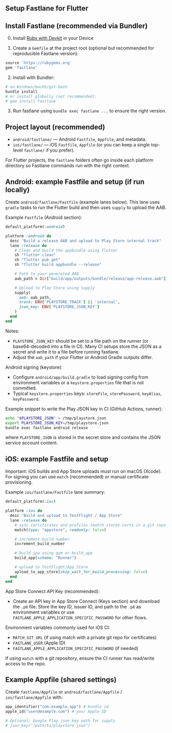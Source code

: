 ## Setup Fastlane for Flutter

## Install Fastlane (recommended via Bundler)

0. Install [Ruby with Devkit](https://rubyinstaller.org/downloads/#:~:text=column%20for%20recommendations.-,WITH%20DEVKIT) in your Device

1. Create a `Gemfile` at the project root (optional but recommended for reproducible Fastlane version):

```ruby
source 'https://rubygems.org'
gem 'fastlane'
```

2. Install with Bundler:

```bash
# on Windows/macOS/git-bash
bundle install
# or install globally (not recommended):
# gem install fastlane
```

3. Run fastlane using `bundle exec fastlane ...` to ensure the right version.

## Project layout (recommended)

- `android/fastlane/` — Android `Fastfile`, `Appfile`, and metadata.
- `ios/fastlane/` — iOS `Fastfile`, `Appfile` (or you can keep a single top-level `fastlane/` if you prefer).

For Flutter projects, the `fastlane` folders often go inside each platform directory so Fastlane commands run with the right context.

## Android: example Fastfile and setup (if run locally)

Create `android/fastlane/Fastfile` (example lanes below). This lane uses `gradle` tasks to run the Flutter build and then uses `supply` to upload the AAB.

Example `Fastfile` (Android section):

```ruby
default_platform(:android)

platform :android do
  desc "Build a release AAB and upload to Play Store internal track"
  lane :release do
    # Clean and build the appbundle using flutter
    sh "flutter clean"
    sh "flutter pub get"
    sh "flutter build appbundle --release"

    # Path to your generated AAB
    aab_path = Dir["build/app/outputs/bundle/release/app-release.aab"]).first

    # Upload to Play Store using supply
    supply(
      aab: aab_path,
      track: ENV['PLAYSTORE_TRACK'] || 'internal',
      json_key: ENV['PLAYSTORE_JSON_KEY']
    )
  end
end
```

Notes:

- `PLAYSTORE_JSON_KEY` should be set to a file path on the runner (or base64-decoded into a file in CI). Many CI setups store the JSON as a secret and write it to a file before running fastlane.
- Adjust the `aab_path` if your Flutter or Android Gradle outputs differ.

Android signing (keystore):

- Configure `android/app/build.gradle` to load signing config from environment variables or a `keystore.properties` file that is not committed.
- Typical `keystore.properties` keys: `storeFile`, `storePassword`, `keyAlias`, `keyPassword`.

Example snippet to write the Play JSON key in CI (GitHub Actions, runner):

```bash
echo "$PLAYSTORE_JSON" > /tmp/playstore.json
export PLAYSTORE_JSON_KEY=/tmp/playstore.json
bundle exec fastlane android release
```

where `PLAYSTORE_JSON` is stored in the secret store and contains the JSON service account content.

## iOS: example Fastfile and setup

Important: iOS builds and App Store uploads must run on macOS (Xcode). For signing you can use `match` (recommended) or manual certificate provisioning.

Example `ios/fastlane/Fastfile` lane summary:

```ruby
default_platform(:ios)

platform :ios do
  desc "Build and upload to TestFlight / App Store"
  lane :release do
    # sync certificates and profiles (match stores certs in a git repo or storage)
    match(type: "appstore", readonly: false)

    # increment build number
    increment_build_number

    # build ipa using gym or build_app
    build_app(scheme: "Runner")

    # upload to TestFlight/App Store
    upload_to_app_store(skip_wait_for_build_processing: false)
  end
end
```

App Store Connect API Key (recommended):

- Create an API key in App Store Connect (Keys section) and download the `.p8` file. Store the key ID, issuer ID, and path to the `.p8` as environment variables or use `FASTLANE_APPLE_APPLICATION_SPECIFIC_PASSWORD` for other flows.

Environment variables commonly used for iOS CI:

- `MATCH_GIT_URL` (if using match with a private git repo for certificates)
- `FASTLANE_USER` (Apple ID)
- `FASTLANE_APPLE_APPLICATION_SPECIFIC_PASSWORD` (if needed)

If using `match` with a git repository, ensure the CI runner has read/write access to the repo.

## Example Appfile (shared settings)

Create `fastlane/Appfile` or `android/fastlane/Appfile` / `ios/fastlane/Appfile` with:

```ruby
app_identifier("com.example.app") # bundle id
apple_id("user@example.com") # your Apple ID

# Optional: Google Play json key path for supply
# json_key("/path/to/playstore.json")
```
